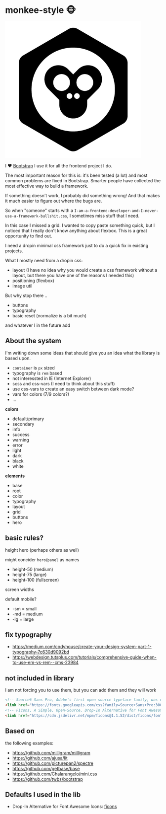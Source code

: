 # monkee-style 🐵

![](icon.png)

I ❤ [Bootstrap](https://getbootstrap.com/) I use it for all the frontend project I do.

The most important reason for this is: it's been tested (a lot) and most common problems are fixed in Bootstrap.
Smarter people have collected the most effective way to build a framework.

If something doesn't work, I probably did something wrong! And that makes it much easier to figure out where the bugs are.


So when "someone" starts with a `I-am-a-frontend-developer-and-I-never-use-a-framework-bullshit.css`, I sometimes miss stuff that I need.

In this case I missed a grid. I wanted to copy paste something quick, but I noticed that I really don't know anything about flexbox. This is a great opportunity to find out.

I need a dropin minimal css framework just to do a quick fix in existing projects.

What I mostly need from a dropin css:

- layout (I have no idea why you would create a css framework without a layout, but there you have one of the reasons I needed this)
- positioning (flexbox)
- image util

But why stop there ..

- buttons
- typography
- basic reset (normalize is a bit much)

and whatever I in the future add


## About the system

I'm writing down some ideas that should give you an idea what the library is based upon.

- `container` is `px` sized
- typography is `rem` based
- not interessted in IE (Internet Explorer)
- scss and css-vars (I need to think about this stuff)
- use css-vars to create an easy switch between dark mode?
- vars for colors (7/9 colors?)
- ...

**colors**

- default/primary
- secondary
- info
- success
- warning
- error
- light
- dark
- black
- white


**elements**

- base
- root
- color
- typography
- layout
- grid
- buttons
- hero

## basic rules?

height hero (perhaps others as well)

might concider `hero`/`panel` as names

- height-50 (medium)
- height-75 (large)
- height-100 (fullscreen)


screen widths

default mobile?


* -sm = small
* -md = medium
* -lg = large




## fix typography


- https://medium.com/codyhouse/create-your-design-system-part-1-typography-7c630d9092bd
- https://webdesign.tutsplus.com/tutorials/comprehensive-guide-when-to-use-em-vs-rem--cms-23984



## not included in library

I am not forcing you to use them, but you can add them and they will work

```html
<!-- Source® Sans Pro, Adobe's first open source typeface family, was designed by Paul D. Hunt. -->
<link href="https://fonts.googleapis.com/css?family=Source+Sans+Pro:300,400,700&display=swap" rel="stylesheet">
<!-- Ficons, A Simple, Open-Source, Drop-In Alternative for Font Awesome Icons  -->
<link href="https://cdn.jsdelivr.net/npm/ficons@1.1.52/dist/ficons/font.css" rel="stylesheet">
```

## Based on

the following examples:

- https://github.com/milligram/milligram
- https://github.com/ajusa/lit
- https://github.com/picturepan2/spectre
- https://github.com/getbase/base
- https://github.com/Chalarangelo/mini.css
- https://github.com/twbs/bootstrap


## Defaults I used in the lib

- Drop-In Alternative for Font Awesome Icons: [ficons](https://ficons.fiction.com/)
